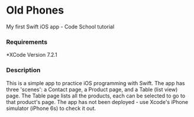 # Old Phones
My first Swift iOS app - Code School tutorial

### Requirements
*XCode Version 7.2.1

### Description
This is a simple app to practice iOS programming with Swift. The app has three 'scenes': a Contact page, a Product page, and a Table (list view) page. The Table page lists all the products, each can be selected to go to that product's page. The app has not been deployed - use Xcode's iPhone simulator (iPhone 6s) to check it out. 